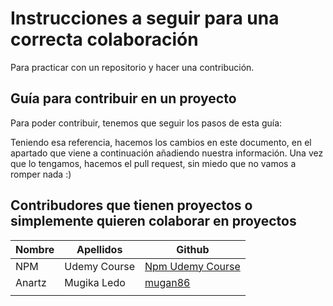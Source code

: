 # Instrucciones a seguir para una correcta colaboración
Para practicar con un repositorio y hacer una contribución.

## Guía para contribuir en un proyecto

Para poder contribuir, tenemos que seguir los pasos de esta guía: [](./CONTRIBUTING.md)

Teniendo esa referencia, hacemos los cambios en este documento, en el apartado que viene a continuación añadiendo nuestra información. Una vez que lo tengamos, hacemos el pull request, sin miedo que no vamos a romper nada :)

## Contribudores que tienen proyectos o simplemente quieren colaborar en proyectos

|  Nombre |  Apellidos |  Github | 
|---|---|---|
| NPM  | Udemy Course  | [Npm Udemy Course](https://github.com/npm-udemy-course) |
| Anartz  | Mugika Ledo  | [mugan86](https://github.com/mugan86) |
|   |   |   |
